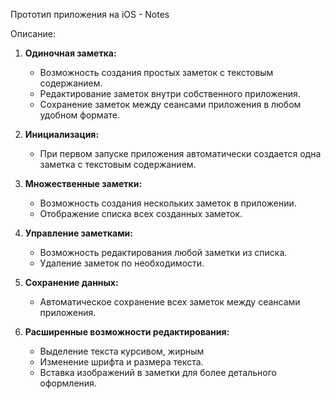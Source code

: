 Прототип приложения на iOS - Notes

Описание:
1. **Одиночная заметка:**
   - Возможность создания простых заметок с текстовым содержанием.
   - Редактирование заметок внутри собственного приложения.
   - Сохранение заметок между сеансами приложения в любом удобном формате.

2. **Инициализация:**
   - При первом запуске приложения автоматически создается одна заметка с текстовым содержанием.

3. **Множественные заметки:**
   - Возможность создания нескольких заметок в приложении.
   - Отображение списка всех созданных заметок.

4. **Управление заметками:**
   - Возможность редактирования любой заметки из списка.
   - Удаление заметок по необходимости.

5. **Сохранение данных:**
   - Автоматическое сохранение всех заметок между сеансами приложения.

6. **Расширенные возможности редактирования:**
   - Выделение текста курсивом, жирным
   - Изменение шрифта и размера текста.
   - Вставка изображений в заметки для более детального оформления.
